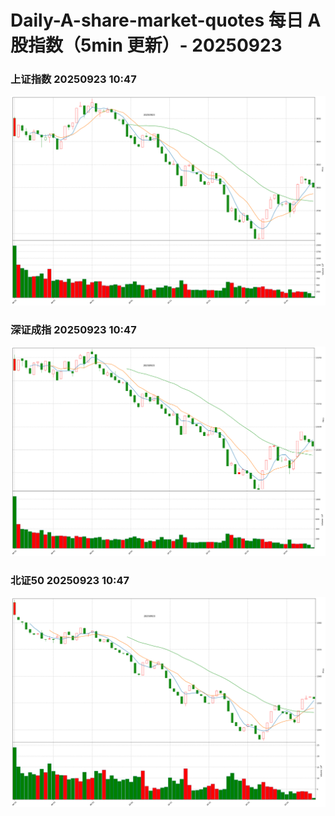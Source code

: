 
# Daily-A-share-market-quotes 每日 A 股指数（5min 更新）- 20250923

### 上证指数 20250923 10:47
![](./fig/2025/9/20250923-sh000001.png)

### 深证成指 20250923 10:47
![](./fig/2025/9/20250923-sz399001.png)

### 北证50 20250923 10:47
![](./fig/2025/9/20250923-bj899050.png)
